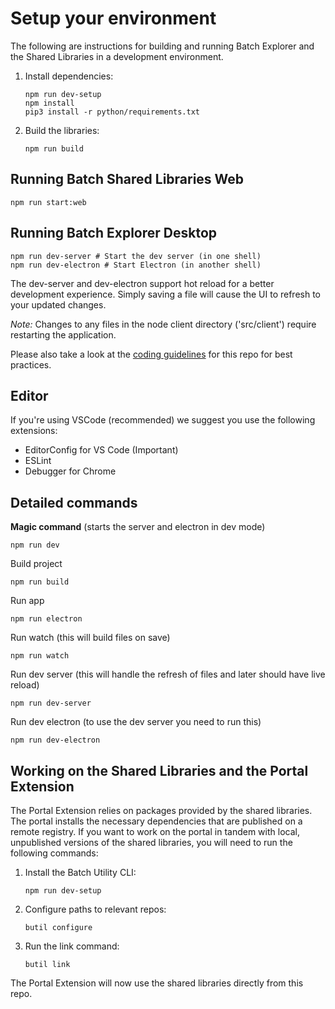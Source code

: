 # Setup your environment

The following are instructions for building and running Batch Explorer and the Shared Libraries in a development environment.

1. Install dependencies:

    ```shell
    npm run dev-setup
    npm install
    pip3 install -r python/requirements.txt
    ```

2. Build the libraries:

    ```shell
    npm run build
    ```

## Running Batch Shared Libraries Web

```shell
npm run start:web
```

## Running Batch Explorer Desktop

```shell
npm run dev-server # Start the dev server (in one shell)
npm run dev-electron # Start Electron (in another shell)
```

The dev-server and dev-electron support hot reload for a better development experience. Simply saving a file will cause the UI to refresh to your updated changes.

*Note:* Changes to any files in the node client directory ('src/client') require restarting the application.

Please also take a look at the [coding guidelines](coding-guidelines.md) for this repo for best practices.

## Editor

If you're using VSCode (recommended) we suggest you use the following extensions:

* EditorConfig for VS Code (Important)
* ESLint
* Debugger for Chrome

## Detailed commands

**Magic command** (starts the server and electron in dev mode)

```shell
npm run dev
```

Build project

```shell
npm run build
```

Run app

```shell
npm run electron
```

Run watch (this will build files on save)

```shell
npm run watch
```

Run dev server (this will handle the refresh of files and later should have live reload)

```shell
npm run dev-server
```

Run dev electron (to use the dev server you need to run this)

```shell
npm run dev-electron
```

## Working on the Shared Libraries and the Portal Extension

The Portal Extension relies on packages provided by the shared libraries. The portal installs the necessary dependencies that are published on a remote registry. If you want to work on the portal in tandem with local, unpublished versions of the shared libraries, you will need to run the following commands:

1. Install the Batch Utility CLI:

    ```shell
    npm run dev-setup
    ```

2. Configure paths to relevant repos:

    ```shell
    butil configure
    ```

3. Run the link command:

    ```shell
    butil link
    ```

The Portal Extension will now use the shared libraries directly from this repo.
